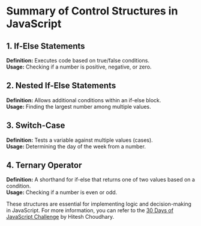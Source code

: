 # Summary of Control Structures in JavaScript

## 1. If-Else Statements
**Definition:** Executes code based on true/false conditions.  
**Usage:** Checking if a number is positive, negative, or zero.

## 2. Nested If-Else Statements
**Definition:** Allows additional conditions within an if-else block.  
**Usage:** Finding the largest number among multiple values.

## 3. Switch-Case
**Definition:** Tests a variable against multiple values (cases).  
**Usage:** Determining the day of the week from a number.

## 4. Ternary Operator
**Definition:** A shorthand for if-else that returns one of two values based on a condition.  
**Usage:** Checking if a number is even or odd.

These structures are essential for implementing logic and decision-making in JavaScript. For more information, you can refer to the [30 Days of JavaScript Challenge](https://courses.chaicode.com/learn/home/30-days-of-Javascript-challenge/30-days-javascript-challenge/section/515627/lesson/3197081) by Hitesh Choudhary. 